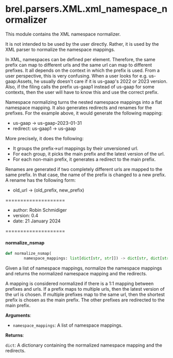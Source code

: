 <a id="brel.parsers.XML.xml_namespace_normalizer"></a>

# brel.parsers.XML.xml\_namespace\_normalizer

This module contains the XML namespace normalizer.

It is not intended to be used by the user directly. Rather, it is used by the XML parser to normalize the namespace mappings.

In XML, namespaces can be defined per element. Therefore, the same prefix can map to different urls and the same url can map to different prefixes.
It all depends on the context in which the prefix is used. From a user perspective, this is very confusing. 
When a user looks for e.g. us-gaap:Assets, he usually doesn't care if it is us-gaap's 2022 or 2023 version. 
Also, if the filing calls the prefix us-gaap1 instead of us-gaap for some contexts, then the user will have to know this and use the correct prefix.

Namespace normalizing turns the nested namespace mappings into a flat namespace mapping. It also generates redirects and renames for the prefixes.
For the example above, it would generate the following mapping:

- us-gaap -> us-gaap-2023-01-31
- redirect: us-gaap1 -> us-gaap

More precisely, it does the following:

- It groups the prefix->url mappings by their unversioned url.
- For each group, it picks the main prefix and the latest version of the url.
- For each non-main prefix, it generates a redirect to the main prefix.

Renames are generated if two completely different urls are mapped to the same prefix.
In that case, the name of the prefix is changed to a new prefix.
A rename has the following form: 

- old_url -> (old_prefix, new_prefix)

====================

- author: Robin Schmidiger
- version: 0.4
- date: 21 January 2024

====================

<a id="brel.parsers.XML.xml_namespace_normalizer.normalize_nsmap"></a>

#### normalize\_nsmap

```python
def normalize_nsmap(
        namespace_mappings: list[dict[str, str]]) -> dict[str, dict[str, str]]
```

Given a list of namespace mappings, normalize the namespace mappings and returns the normalized namespace mapping and the redirects.

A mapping is considered normalized if there is a 1:1 mapping between prefixes and urls.
If a prefix maps to multiple urls, then the latest version of the url is chosen.
If multiple prefixes map to the same url, then the shortest prefix is chosen as the main prefix.
The other prefixes are redirected to the main prefix.

**Arguments**:

- `namespace_mappings`: A list of namespace mappings.

**Returns**:

`dict`: A dictionary containing the normalized namespace mapping and the redirects.

